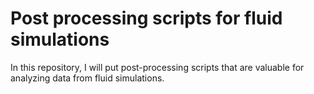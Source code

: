 # Post processing scripts for fluid simulations
 In this repository, I will put post-processing scripts that are valuable for analyzing data from fluid simulations.

